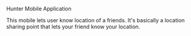 Hunter Mobile Application

This mobile lets user know location of a friends. It's basically a location sharing point that lets your friend know your location.
